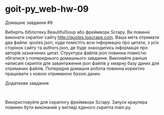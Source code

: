 # goit-py_web-hw-09
Домашнє завдання #9



Виберіть бібліотеку BeautifulSoup або фреймворк Scrapy. Ви повинні виконати скрапінг сайту http://quotes.toscrape.com. Ваша мета отримати два файли: qoutes.json, куди помістіть всю інформацію про цитати, з усіх сторінок сайту та authors.json, де буде знаходитись інформація про авторів зазначених цитат. Структура файлів json повинна повністю збігатися з попереднього домашнього завдання. Виконайте раніше написані скрипти для завантаження json файлів у хмарну базу даних для отриманих файлів. Попередня домашня робота повинна коректно працювати з новою отриманою базою даних.





Додаткове завдання

​

Використовуйте для скрапінгу фреймворк Scrapy. Запуск краулера повинен бути виконаний у вигляді єдиного скрипта main.py.